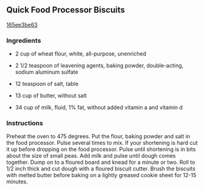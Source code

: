 ## Quick Food Processor Biscuits

[165ee3be63](http://www.food.com/recipe/quick-food-processor-biscuits-362018)

### Ingredients

 - 2 cup of wheat flour, white, all-purpose, unenriched

 - 2 1/2 teaspoon of leavening agents, baking powder, double-acting, sodium aluminum sulfate

 - 12 teaspoon of salt, table

 - 13 cup of butter, without salt

 - 34 cup of milk, fluid, 1% fat, without added vitamin a and vitamin d

### Instructions

Preheat the oven to 475 degrees. Put the flour, baking powder and salt in the food processor. Pulse several times to mix. If your shortening is hard cut it up before dropping on the food processor. Pulse until shortening is in bits about the size of small peas. Add milk and pulse until dough comes together. Dump on to a floured board and knead for a minute or two. Roll to 1/2 inch thick and cut dough with a floured biscuit cutter. Brush the biscuits with melted butter before baking on a lightly greased cookie sheet for 12-15 minutes.